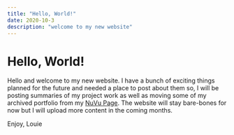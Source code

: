 ```yaml
---
title: "Hello, World!"
date: 2020-10-3
description: "welcome to my new website"
---
```


# Hello, World!

Hello and welcome to my new website. I have a bunch of exciting things planned for the future and needed a place to post about them so, I will be posting summaries of my project work as well as moving some of my archived portfolio from my [NuVu Page](https://cambridge.nuvustudio.com/louie-adamian). The website will stay bare-bones for now but I will upload more content in the coming months.


Enjoy, 
Louie
